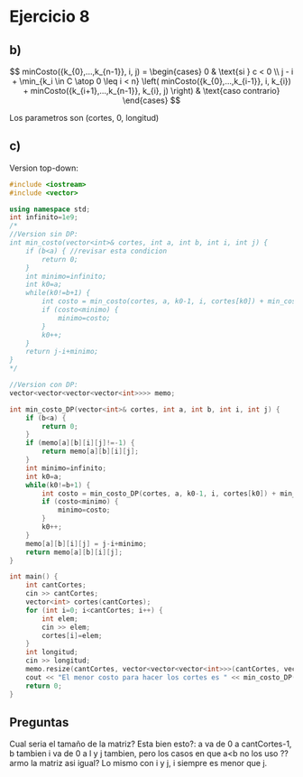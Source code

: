 # Ejercicio 8
## b) 
$$
minCosto({k_{0},...,k_{n-1}}, i, j) =
\begin{cases}
     0 & \text{si } c < 0 \\
     j - i + \min_{k_i \in C \atop 0 \leq i < n} \left( minCosto({k_{0},...,k_{i-1}}, i, k_{i}) + minCosto({k_{i+1},...,k_{n-1}}, k_{i}, j) \right) & \text{caso contrario}
\end{cases}
$$

Los parametros son (cortes, 0, longitud) 

## c) 
Version top-down: 
```cpp
#include <iostream>
#include <vector>

using namespace std;
int infinito=1e9;
/*
//Version sin DP:
int min_costo(vector<int>& cortes, int a, int b, int i, int j) {
    if (b<a) { //revisar esta condicion
        return 0;
    }
    int minimo=infinito;
    int k0=a;
    while(k0!=b+1) {
        int costo = min_costo(cortes, a, k0-1, i, cortes[k0]) + min_costo(cortes, k0+1,b,cortes[k0],j);
        if (costo<minimo) {
            minimo=costo;
        }
        k0++;
    }
    return j-i+minimo;
}
*/

//Version con DP:
vector<vector<vector<vector<int>>>> memo;

int min_costo_DP(vector<int>& cortes, int a, int b, int i, int j) {
    if (b<a) {
        return 0;
    }
    if (memo[a][b][i][j]!=-1) {
        return memo[a][b][i][j];
    }
    int minimo=infinito;
    int k0=a;
    while(k0!=b+1) {
        int costo = min_costo_DP(cortes, a, k0-1, i, cortes[k0]) + min_costo_DP(cortes, k0+1,b,cortes[k0],j);
        if (costo<minimo) {
            minimo=costo;
        }
        k0++;
    }
    memo[a][b][i][j] = j-i+minimo;
    return memo[a][b][i][j];
}

int main() {
    int cantCortes;
    cin >> cantCortes;
    vector<int> cortes(cantCortes);
    for (int i=0; i<cantCortes; i++) {
        int elem;
        cin >> elem;
        cortes[i]=elem;
    }
    int longitud;
    cin >> longitud;
    memo.resize(cantCortes, vector<vector<vector<int>>>(cantCortes, vector<vector<int>>(longitud+1,vector<int>(longitud+1, -1))));
    cout << "El menor costo para hacer los cortes es " << min_costo_DP(cortes,0, cantCortes-1, 0, longitud);
    return 0;
}
```

## Preguntas
Cual seria el tamaño de la matriz? 
Esta bien esto?: 
a va de 0 a cantCortes-1, b tambien i va de 0 a l y j tambien, pero los casos en que a<b no los uso ?? armo la matriz asi igual? Lo mismo con i y j, i siempre es menor que j. 
